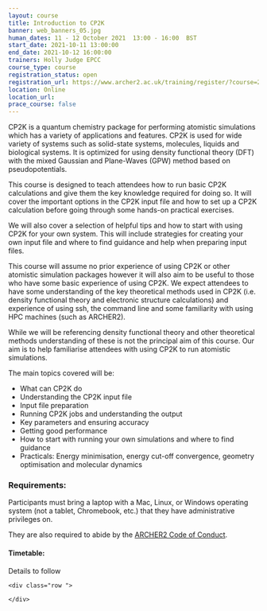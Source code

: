 ```yaml
---
layout: course
title: Introduction to CP2K
banner: web_banners_05.jpg 
human_dates: 11 - 12 October 2021  13:00 - 16:00  BST
start_date: 2021-10-11 13:00:00
end_date: 2021-10-12 16:00:00
trainers: Holly Judge EPCC
course_type: course
registration_status: open
registration_url: https://www.archer2.ac.uk/training/register/?course=211011-intro-cp2k
location: Online
location_url:
prace_course: false
---
```


CP2K is a quantum chemistry package for performing atomistic simulations which has a variety of applications and features. CP2K is used for wide variety of systems such as solid-state systems, molecules, liquids and biological systems. It is optimized for using density functional theory (DFT) with the mixed Gaussian and Plane-Waves (GPW) method based on pseudopotentials.

This course is designed to teach attendees how to run basic CP2K calculations and give them the key knowledge required for doing so. It will cover the important options in the CP2K input file and how to set up a CP2K calculation before going through some hands-on practical exercises.

We will also cover a selection of helpful tips and how to start with using CP2K for your own system. This will include strategies for creating your own input file and where to find guidance and help when preparing input files.

This course will assume no prior experience of using CP2K or other atomistic simulation packages however it will also aim to be useful to those who have some basic experience of using CP2K. We expect attendees to have some understanding of the key theoretical methods used in CP2K (i.e. density functional theory and electronic structure calculations) and experience of using ssh, the command line and some familiarity with using HPC machines (such as ARCHER2).

While we will be referencing density functional theory and other theoretical methods understanding of these is not the principal aim of this course. Our aim is to help familiarise attendees with using CP2K to run atomistic simulations.

The main topics covered will be:

- What can CP2K do
- Understanding the CP2K input file
- Input file preparation
- Running CP2K jobs and understanding the output
- Key parameters and ensuring accuracy
- Getting good performance
- How to start with running your own simulations and where to find guidance
- Practicals: Energy minimisation, energy cut-off convergence, geometry optimisation and molecular dynamics

### Requirements:

Participants must bring a laptop with a Mac, Linux, or Windows operating system (not a tablet, Chromebook, etc.) that they have administrative privileges on.

They are also required to abide by the [ARCHER2  Code of Conduct](../../../about/policies/code-of-conduct.html). 


#### Timetable:

Details to follow

<section id="service">

<!-- 

<h2><a name="materials">Course materials</a></h2>
 -->


    <div class="row ">	

<!-- 		
      <div class="col-xs-6 col-sm-4">
        <a class="ar2_linkbox ar2_linkbox-green" 
          href="   ">
          <strong>Course materials</strong>         
        </a>
      </div>
 -->

<!--  
      <div class="col-xs-6 col-sm-4">
        <a class="ar2_linkbox ar2_linkbox-teal" 
          href="https://pad.archer2.ac.uk/p/211011-intro-cp2k">
          <strong>Course Chat</strong>       
        </a>
      </div>
		
 -->
 	</div>
		
		
					


<!-- 		
<h2><a name="videos">Videos</a></h2>

<h3>Session 1</h3>

<div>
	<iframe title="Video" width="560" height="315" src="https://www.youtube.com/embed/xxxxxxxxxxx" frameborder="0" allow="accelerometer; autoplay; encrypted-media; gyroscope; picture-in-picture" allowfullscreen></iframe>
</div>

 -->





<!-- 
<h2><a name="feedback">Feedback</a></h2>


    <div class="row ">	

      <div class="col-xs-6 col-sm-4">
        <a class="ar2_linkbox ar2_linkbox-teal" 

           href="../../feedback/?course=211011-intro-cp2k" 


		>
          <strong>Feedback</strong><br/>
          Please let us know what was great about this course and anything we can improve
        </a>
      </div>
    </div>
		
 -->		

 
</section>


